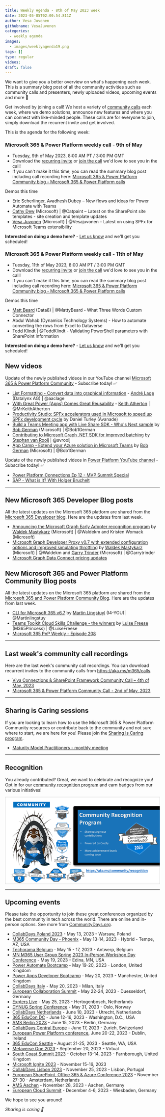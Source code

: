 ```yaml
---
title: Weekly Agenda - 8th of May 2023 week
date: 2023-05-05T02:00:54.811Z
author: Vesa Juvonen
githubname: VesaJuvonen
categories:
  - weekly agenda
images:
  - images/weeklyagenda19.png
tags: []
type: regular
videos:
draft: false
---
```


We want to give you a better overview on what's happening each week. This is a summary blog post of all the community activities such as community calls and presenters, newly uploaded videos, upcoming events and more 🚀

Get involved by joining a call! We host a variety of [community calls](https://aka.ms/community/calls) each week, where we demo solutions, announce new features and where you can connect with like-minded people. These calls are for everyone to join, simply download the recurrent invite and get involved.

This is the agenda for the following week:

### Microsoft 365 & Power Platform weekly call - 9th of May

* Tuesday, 9th of May 2023, 8:00 AM PT / 3:00 PM GMT
* Download the [recurring invite](https://aka.ms/m365-dev-call) or [join the call](https://aka.ms/m365-dev-call-join) we'd love to see you in the call!
* If you can't make it this time, you can read the summary blog post including call recording here: [Microsoft 365 & Power Platform Community blog - Microsoft 365 & Power Platform calls](https://pnp.github.io/blog/categories/microsoft-365-platform-call/)

Demos this time

* Eric Scherlinger, Avadhesh Dubey – New flows and ideas for Power Automate with Teams
* [Cathy Dew](https://twitter.com/catpaint1) (Microsoft) | @Catpaint – Latest on the SharePoint site templates - site creation and template updates
* [Vesa Juvonen](https://twitter.com/vesajuvonen) (Microsoft) | @Vesajuvonen – Latest on using SPFx for Microsoft Teams extensibility


**Interested on doing a demo here?** - [Let us know](https://aka.ms/community/request/demo) and we'll get you scheduled!

### Microsoft 365 & Power Platform weekly call - 11th of May

* Tuesday, 11th of May 2023, 8:00 AM PT / 3:00 PM GMT
* Download the [recurring invite](https://aka.ms/m365-dev-call) or [join the call](https://aka.ms/m365-dev-call-join) we'd love to see you in the call!
* If you can't make it this time, you can read the summary blog post including call recording here: [Microsoft 365 & Power Platform Community blog - Microsoft 365 & Power Platform calls](https://pnp.github.io/blog/categories/microsoft-365-platform-call/)

Demos this time

* [Matt Beard](https://twiter.com/mattybeard) (Data8) | @MattyBeard - What Three Words Custom Connector
* Abdul Wahab (Dynamics Technology Systems) - How to automate converting the rows from Excel to Dataverse
* [Todd Klindt](https://twitter.com/toddklindt) | @ToddKlindt - Validating PowerShell parameters with SharePoint Information


**Interested on doing a demo here?** - [Let us know](https://aka.ms/community/request/demo) and we'll get you scheduled!

## New videos 

Update of the newly published videos in our YouTube channel [Microsoft 365 & Power Platform Community](https://www.youtube.com/channel/UC_mKdhw-V6CeCM7gTo_Iy7w) - Subscribe today! ✅

* [List Formatting - Convert data into graphical information](https://www.youtube.com/watch?v=5wxlN0wlO_g) - [André Lage](https://twitter.com/aaclage) (Datalynx AG) | @aaclage
* [With Great Power (Apps) Comes Great Reusability](https://www.youtube.com/watch?v=vET3pNSyUA8) - [Keith Atherton](https://twitter.com/MrKeithAtherton) | @MrKeithAtherton
* [Productivity Studio: SPFx accelerators used in Microsoft to speed up SPFx development cycle](https://www.youtube.com/watch?v=aMzfCvYmktM) by Daniel Turley (Avanade)
* [Build a Teams Meeting app with Live Share SDK - Who's Next sample](https://www.youtube.com/watch?v=anTDluFV-U8) by [Bob German](https://twitter.com/Bob1German) (Microsoft) | @Bob1German
* [Contributing to Microsoft Graph .NET SDK for improved batching](https://www.youtube.com/watch?v=E3SkCZS5ii4) by [Stephan van Rooij](https://twitter.com/svrooij) | @svrooij
* [App Camp - Extend your Azure solution in Microsoft Teams](https://www.youtube.com/watch?v=PpxBTGKxRn8) by [Bob German](https://twitter.com/Bob1German) (Microsoft) | @Bob1German


Update of the newly published videos in [Power Platform YouTube channel](https://www.youtube.com/@mspowerplatform) - Subscribe today! ✅


* [Power Platform Connections Ep 12 - MVP Summit Special](https://www.youtube.com/watch?v=PnR0L0VMhlc)
* [SAP - What is it? With Holger Bruchelt](https://www.youtube.com/watch?v=k_bi5411Bzk)

---

## New Microsoft 365 Developer Blog posts

All the latest updates on the Microsoft 365 platform are shared from the [Microsoft 365 Developer blog](https://devblogs.microsoft.com/microsoft365dev/). Here are the updates from last week.

* [Announcing the Microsoft Graph Early Adopter recognition program](https://devblogs.microsoft.com/microsoft365dev/microsoft-graph-early-adopter-recognition-program/) by [Waldek Mastykarz](https://twitter.com/waldekm) (Microsoft) | @Waldekm and Kristen Womack (Microsoft)
* [Microsoft Graph Developer Proxy v0.7 with extended configuration options and improved simulating throttling](https://devblogs.microsoft.com/microsoft365dev/microsoft-graph-developer-proxy-v0-7-extended-configuration-options-improved-simulating-throttling/) by [Waldek Mastykarz](https://twitter.com/waldekm) (Microsoft) | @Waldekm and [Garry Trinder](https://twitter.com/garrytrinder) (Microsoft) | @Garrytrinder
* [Microsoft Graph Data Connect pricing updates ](https://devblogs.microsoft.com/microsoft365dev/microsoft-graph-data-connect-pricing-updates/)


## New Microsoft 365 and Power Platform Community Blog posts

All the latest updates on the Microsoft 365 platform are shared from the [Microsoft 365 and Power Platform Community Blog](https://pnp.github.io/blog/). Here are the updates from last week.

* [CLI for Microsoft 365 v6.7](https://pnp.github.io/blog/cli-for-microsoft-365/cli-for-microsoft-365-v6-7/) by [Martin Lingstuyl](https://twitter.com/martinlingstuyl) (I4-YOU)| @Martinlingstuy
* [Teams Toolkit Cloud Skills Challenge - the winners](https://pnp.github.io/blog/post/teams-toolkit-cloud-skills-challenge-winners/) by [Luise Freese](https://twitter.com/LuiseFreese) (M365Princess) | @LuiseFreese
* [Microsoft 365 PnP Weekly - Episode 208](https://pnp.github.io/blog/microsoft-365-pnp-weekly/episode-208/)

---

## Last week's community call recordings

Here are the last week's community call recordings. You can download recurrent invites to the community calls from https://aka.ms/m365/calls.

* [Viva Connections & SharePoint Framework Community Call – 4th of May, 2023](https://pnp.github.io/blog/microsoft-viva-and-spfx-community-call/2023-05-04/)
* [Microsoft 365 & Power Platform Community Call - 2nd of May, 2023](https://pnp.github.io/blog/microsoft-365-platform-community-call/2023-05-02/)

---

## Sharing is Caring sessions

If you are looking to learn how to use the Microsoft 365 & Power Platform Community resources or contribute back to the community and not sure where to start, we are here for you! Please join the [Sharing Is Caring program](https://pnp.github.io/sharing-is-caring/).

* [Maturity Model Practitioners - monthly meeting](https://aka.ms/mm4m365/invite)

---

## Recognition

You already contributed? Great, we want to celebrate and recognize you! Opt in for our [community recognition program](https://pnp.github.io/recognitionprogram/) and earn badges from our various initiatives! 

![together-221201.png](images/community-recognization-program.png)


---

## Upcoming events

Please take the opportunity to join these great conferences organized by the best community in tech across the world. There are online and in-person options. See more from [CommunityDays.org](https://www.communitydays.org/).

* [CollabDays Poland 2023](https://www.communitydays.org/event/2023-05-13/collabdays-poland-2023) - May 13, 2023 - Warsaw, Poland
* [M365 Community Day - Phoenix](https://www.communitydays.org/event/2023-05-13/m365-community-day-phoenix) - May 13-14, 2023 - Hybrid - Tempe, AZ, USA
* [Techorama Belgium](https://www.techorama.be/) - May 15 - 17, 2023 - Antwerp, Belgium
* [MN M365 User Group Spring 2023 In-Person Workshop Day Conference](https://www.communitydays.org/event/2023-05-19/mn-m365-10th-bi-annual-spring-workshop-day) - May 19, 2023 - Edina, MN, USA
* [Power Automate Bootcamp](https://www.communitydays.org/event/2023-05-19/power-automate-bootcamp-2023) - May 19-20, 2023 - London, United Kingdom
* [Power Apps Developer Bootcamp](https://www.communitydays.org/event/2023-05-20/power-apps-developer-bootcamp) - May 20, 2023 - Manchester, United Kingdom
* [CollabDays Italy](https://www.collabdays.org/2023-italy/) - May 20, 2023 - Milan, Italy
* [European Collaboration Summit](https://www.collabsummit.eu/) - May 22-24, 2023 - Duesseldorf, Germany
* [Expters Live](https://www.communitydays.org/event/2023-05-25/experts-live-netherlands) - May 25, 2023 - Hertogenbosch, Netherlands
* [DYNUG Spring Conference](https://www.communitydays.org/event/2023-05-31/dynug-spring-conference) - May 31, 2023 - Oslo, Norway
* [CollabDays Netherlands](https://www.communitydays.org/event/2023-06-10/collabdays-netherlands-2023) - June 10, 2023 - Utrecht, Netherlands
* [365 EduCon DC](https://365educon.com/DC/) - June 12-16, 2023 - Washington, D.C., USA
* [AMS Berlin 2023](https://www.communitydays.org/event/2023-06-15/amsberlin-2023) - June 15, 2023 - Berlin, Germany
* [CollabDays Central Europe](https://www.collabdays.org/2023-ce/) - June 17, 2023 - Zurich, Switzerland
* [European Power Platform conference](https://www.sharepointeurope.com/european-power-platform-conference/), June 20-22, 2023 - Dublin, Ireland
* [365 EduCon Seattle](https://365educon.com/Seattle/) – August 21-25, 2023 - Seattle, WA, USA
* [Metaverse One 2023](https://www.communitydays.org/event/2023-09-20/metaverse-one-2023) - September 20, 2023 - Virtual
* [South Coast Summit 2023](https://www.southcoastsummit.com/) - October 13-14, 2023 - Farnborough, United Kingdom
* [Microsoft Ignite 2023](https://ignite.microsoft.com/) - November 15-16, 2023
* [CollabDays Lisbon 2023](https://www.collabdays.org/2023-lisbon/) - November 25, 2023 - Lisbon, Portugal
* [European SharePoint, Office 365 & Azure Conference 2023](https://www.sharepointeurope.com/) - November 27-30 - Amsterdam, Netherlands
* [AMS Aachen](https://www.communitydays.org/event/2023-11-28/ams-aachen) - November 28, 2023 - Aachen, Germany
* [European Cloud Summit](https://www.cloudsummit.eu/) - December 4-6, 2023 - Wiesbaden, Germany

We hope to see you around!

_Sharing is caring 🧡_

